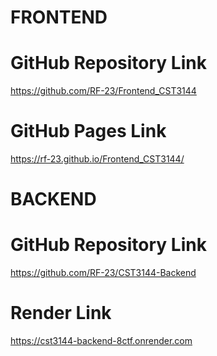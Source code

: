 # FRONTEND
# GitHub Repository Link
https://github.com/RF-23/Frontend_CST3144
# GitHub Pages Link
https://rf-23.github.io/Frontend_CST3144/

# BACKEND
# GitHub Repository Link
https://github.com/RF-23/CST3144-Backend
# Render Link
https://cst3144-backend-8ctf.onrender.com
